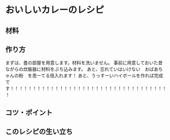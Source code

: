 # おいしいカレーのレシピ
## 材料

## 作り方
まずは、畳の部屋を用意します。材料を洗いません。
事前に用意しておいた昔ながらの炊飯器に材料をぶち込みます。
あと、忘れていはいけない　おばあちゃんの粉　を思ーてる倍入れます！
あと、うっすーいハイボールを作れば完成です！！！！！！！！！！！！！！！！！！！！！！！！！！！！！！！！！！！！

## コツ・ポイント

## このレシピの生い立ち
